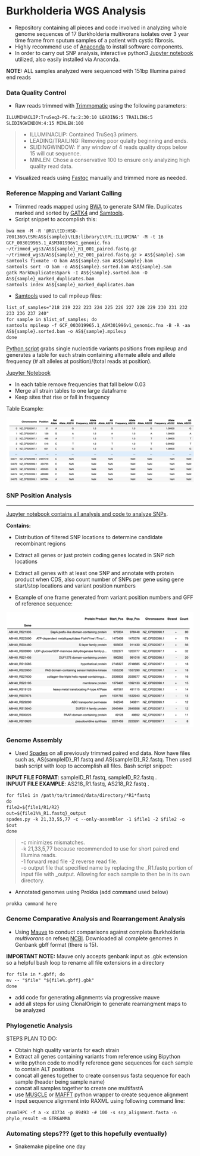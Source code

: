 
# Burkholderia WGS Analysis 


* Repository containing all pieces and code involved in analyzing whole genome sequences of 17 Burkholderia multivorans isolates over 3 year time frame from sputum samples of a patient with cystic fibrosis.
* Highly recommend use of [Anaconda](https://www.anaconda.com/products/individual) to install software components.  
* In order to carry out SNP analysis, interactive python3 [Jupyter notebook](https://jupyter.org/) utilized, also easily installed via Anaconda. 

**NOTE:** ALL samples analyzed were sequenced with 151bp Illumina paired end reads  

### Data Quality Control
- Raw reads trimmed with [Trimmomatic](http://www.usadellab.org/cms/?page=trimmomatic) using the following parameters:
``` 
ILLUMINACLIP:TruSeq3-PE.fa:2:30:10 LEADING:5 TRAILING:5 SLIDINGWINDOW:4:15 MINLEN:100
```
> - ILLUMINACLIP: Contained TruSeq3 primers.  
> - LEADING/TRAILING: Removing poor qulaity beginning and ends. 
> - SLIDINGWINDOW: If any window of 4 reads quality drops below 15 will cut sequence. 
> - MINLEN: Chose a conservative 100 to ensure only analyzing high quality read data.  

- Visualized reads using [Fastqc](https://www.bioinformatics.babraham.ac.uk/projects/fastqc/) manually and trimmed more as needed.

### Reference Mapping and Variant Calling
- Trimmed reads mapped using [BWA](http://bio-bwa.sourceforge.net/) to generate SAM file. Duplicates marked and sorted by [GATK4](https://gatk.broadinstitute.org/hc/en-us) and [Samtools](http://www.htslib.org/).
- Script snippet to accomplish this:
```
bwa mem -M -R '@RG\tID:HSQ-7001360\tSM:AS${sample}\tLB:library1\tPL:ILLUMINA' -M -t 16 GCF_003019965.1_ASM301996v1_genomic.fna ~/trimmed_wgs3/AS${sample}_R1_001_paired.fastq.gz ~/trimmed_wgs3/AS${sample}_R2_001_paired.fastq.gz > AS${sample}.sam
samtools fixmate -O bam AS${sample}.sam AS${sample}.bam
samtools sort -O bam -o AS${sample}.sorted.bam AS${sample}.sam
gatk MarkDuplicatesSpark -I AS${sample}.sorted.bam -O AS${sample}_marked_duplicates.bam
samtools index AS${sample}_marked_duplicates.bam
```
- [Samtools](http://www.htslib.org/) used to call mpileup files:
```add mpileup command here
list_of_samples="218 219 222 223 224 225 226 227 228 229 230 231 232 233 236 237 240"
for sample in $list_of_samples; do
samtools mpileup -f GCF_003019965.1_ASM301996v1_genomic.fna -B -R -aa AS${sample}.sorted.bam -o AS${sample}.mpileup
done
```
[Python script](https://github.com/skharrison/CF-BM-WGS-data-analysis/blob/master/scripts_notebooks/parse_mpileups.py) grabs single nucleotide variants positions from mpileup and generates a table for each strain containing alternate allele and allele frequency (# alt alleles at position)/(total reads at position). 

[Jupyter Notebook](https://github.com/skharrison/CF-BM-WGS-data-analysis/blob/master/scripts_notebooks/parse_mut_calls.ipynb) 

- In each table remove frequencies that fall below 0.03
- Merge all strain tables to one large dataframe
- Keep sites that rise or fall in frequency

Table Example:

![merged_table](https://github.com/skharrison/CF-BM-WGS-data-analysis/blob/master/merged_table.png)

### SNP Position Analysis 
-------
[Jupyter notebook contains all analysis and code to analyze SNPs](https://github.com/skharrison/CF-BM-WGS-data-analysis/blob/master/scripts_notebooks/SNP_Analysis.ipynb). 
  
**Contains:**
- Distribution of filtered SNP locations to determine candidate recombinant regions
- Extract all genes or just protein coding genes located in SNP rich locations 
- Extract all genes with at least one SNP and annotate with protein product when CDS, also count number of SNPs per gene using gene start/stop locations and variant position numbers

- Example of one frame generated from variant position numbers and GFF of reference sequence:

![Table image](https://github.com/skharrison/CF-BM-WGS-data-analysis/blob/master/table_image.png)


### Genome Assembly
- Used [Spades](http://home.cc.umanitoba.ca/~psgendb/doc/spades/manual.html) on all previously trimmed paired end data. Now have files such as, AS{sampleID}_R1.fastq and AS{sampleID}_R2.fastq. Then used bash script with loop to accomplish all files. Bash script snippet:

**INPUT FILE FORMAT**: sampleID_R1.fastq, sampleID_R2.fastq .   
**INPUUT FILE EXAMPLE**: AS218_R1.fastq, AS218_R2.fastq .   

```
for file1 in /path/to/trimmed/data/directory/*R1*fastq
do 
file2=${file1/R1/R2}
out=${file1%%_R1.fastq}_output
spades.py -k 21,33,55,77 -c --only-assembler -1 $file1 -2 $file2 -o $out
done
```
> -c minimizes mismatches.   
> -k 21,33,5,77 because recommended to use for short paired end Illumina reads.    
> -1 forward read file -2 reverse read file.    
> -o output file that specified name by replacing the _R1.fastq portion of input file with _output. Allowing for each sample to then be in its own directory.    

- Annotated genomes using Prokka (add command used below)

```
prokka command here
```

### Genome Comparative Analysis and Rearrangement Analysis
- Using [Mauve](http://darlinglab.org/mauve/download.html) to conduct comparisons against complete Burkholderia _multivorans_ on refseq [NCBI](https://www.ncbi.nlm.nih.gov/assembly). Downloaded all complete genomes in Genbank gbff format (there is 15).  

**IMPORTANT NOTE:** Mauve only accepts genbank input as .gbk extension so a helpful bash loop to rename all file extensions in a directory

```
for file in *.gbff; do
mv -- "$file" "${file%.gbff}.gbk"
done
```
- add code for generating alignments via progressive mauve
- add all steps for using ClonalOrigin to generate rearrangment maps to be analyzed

### Phylogenetic Analysis
STEPS PLAN TO DO:
- Obtain high quality variants for each strain 
- Extract all genes containing variants from reference using Bipython
- write python code to modify reference gene sequences for each sample to contain ALT positions
- concat all genes together to create consensus fasta sequence for each sample (header being sample name)
- concat all samples together to create one multifastA 
- use [MUSCLE](https://biopython.org/DIST/docs/api/Bio.Align.Applications._Muscle.MuscleCommandline-class.html) or [MAFFT](https://biopython.org/DIST/docs/api/Bio.Align.Applications._Mafft.MafftCommandline-class.html) python wrapper to create sequence alignment 
- input sequence alignment into RAXML using following command line:

```
raxmlHPC -f a -x 43734 -p 89493 -# 100 -s snp_alignment.fasta -n phylo_result -m GTRGAMMA 
```


### Automating steps??? (get to this hopefully eventually)
- Snakemake pipeline one day 

